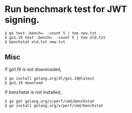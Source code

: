 # Run benchmark test for JWT signing.

```
$ go test -bench=. -count 5 | tee new.txt
$ go1.19 test -bench=. -count 5 | tee old.txt
$ benchstat old.txt new.txt 
```

## Misc

If go1.19 is not downloaded, 

```
$ go install golang.org/dl/go1.19@latest
$ go1.19 download
```

If benchstat is not installed,

```
$ go get golang.org/x/perf/cmd/benchstat
$ go install golang.org/x/perf/cmd/benchstat
```
